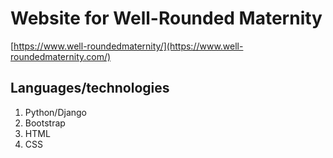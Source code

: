 # Website for Well-Rounded Maternity
[https://www.well-roundedmaternity/](https://www.well-roundedmaternity.com/)

## Languages/technologies
1. Python/Django
2. Bootstrap
3. HTML
4. CSS
